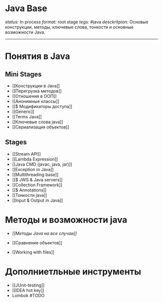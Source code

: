 # Java Base
*status:* In process
*format:* root stage
*tegs:* #java 
*desckritpion:* Основые конструкции, методы, ключевые слова, тонкости и основные возможности Java.

---
# Понятия в Java

## Mini Stages
- [[Конструкции в Java]]
- [[Перегрузка методов]]
- [[Отношения в ООП]]
- [[Анонимные классы]]
- [[$ Модификаторы доступа]]
- [[Generic]]
- [[Terms Java]]
- [[Ключевые слова java]]
- [[Сериализация объектов]]

## Stages
- [[Stream API]]
- [[Lambda Expression]]
- [[Java CMD (javac, java, jar)]]
- [[Exception in Java]]
- [[Multithreading base]]
- [[$ JWS & Java servers]]
- [[Collection Framework]]
- [[$ Annotations]]
- [[Тонкости java]]
- [[Input & Output in Java]]

# Методы и возможности java
- *[[Методы Java на все случаи]]*

- [[Сравнение объектов]]
- [[Working with files]]

# Дополниетльные инструменты
- [[JUnit-testing]]
- [[IDEA hot key]]
- Lombok #TODO 



